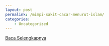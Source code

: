 ```yaml
---
layout: post
permalink: /mimpi-sakit-cacar-menurut-islam/
categories:
    - Uncategorized
---
```


[Baca Selengkapnya](/04)